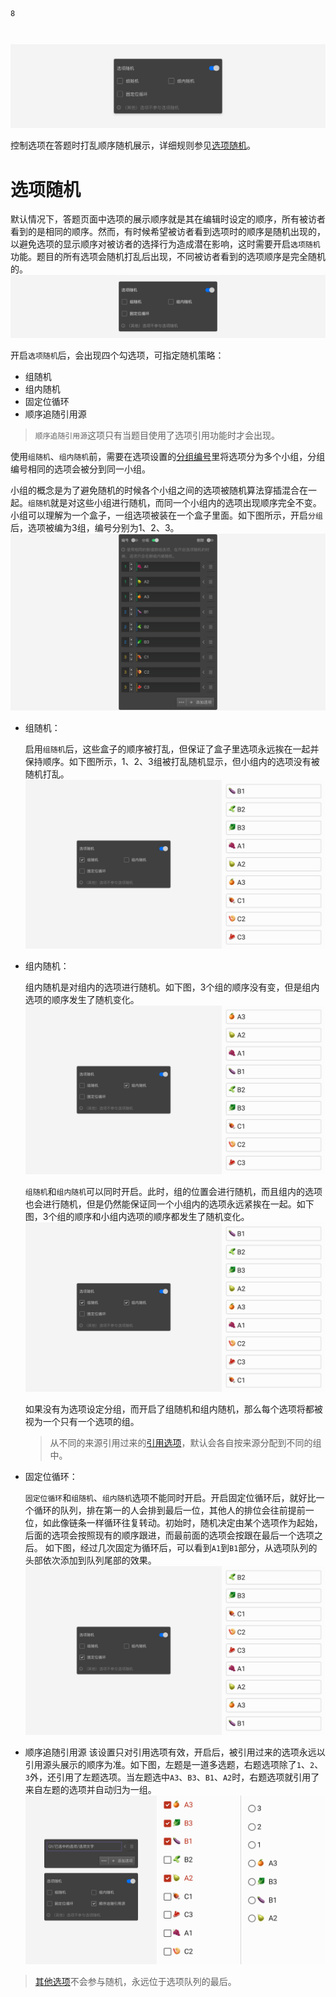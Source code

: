 ```index
8
```
```tag

```
```summary

```

<img src='../../assets/snapshots/node-setting/common/randomize.png'>

控制选项在答题时打乱顺序随机展示，详细规则参见[选项随机](./option-random.md)。




# 选项随机

默认情况下，答题页面中选项的展示顺序就是其在编辑时设定的顺序，所有被访者看到的是相同的顺序。然而，有时候希望被访者看到选项时的顺序是随机出现的，以避免选项的显示顺序对被访者的选择行为造成潜在影响，这时需要开启`选项随机`功能。题目的所有选项会随机打乱后出现，不同被访者看到的选项顺序是完全随机的。
<img src='../../assets/snapshots/node-setting/options/randomize.png'>

开启`选项随机`后，会出现四个勾选项，可指定随机策略：
+ 组随机
+ 组内随机
+ 固定位循环
+ 顺序追随引用源
> `顺序追随引用源`这项只有当题目使用了选项引用功能时才会出现。

使用`组随机`、`组内随机`前，需要在选项设置的[分组编号](./option.md#分组编号)里将选项分为多个小组，分组编号相同的选项会被分到同一小组。

小组的概念是为了避免随机的时候各个小组之间的选项被随机算法穿插混合在一起。`组随机`就是对这些小组进行随机，而同一个小组内的选项出现顺序完全不变。小组可以理解为一个盒子，一组选项被装在一个盒子里面。如下图所示，开启`分组`后，选项被编为3组，编号分别为1、2、3。
  <img src='../../assets/snapshots/node-setting/options/randomize/choices-group.png'>

+ 组随机：

  启用`组随机`后，这些盒子的顺序被打乱，但保证了盒子里选项永远挨在一起并保持顺序。如下图所示，1、2、3组被打乱随机显示，但小组内的选项没有被随机打乱。
  <img src='../../assets/snapshots/node-setting/options/randomize/group.png'>

+ 组内随机：

  组内随机是对组内的选项进行随机。如下图，3个组的顺序没有变，但是组内选项的顺序发生了随机变化。
  <img src='../../assets/snapshots/node-setting/options/randomize/group copy.png'>

  `组随机`和`组内随机`可以同时开启。此时，组的位置会进行随机，而且组内的选项也会进行随机，但是仍然能保证同一个小组内的选项永远紧挨在一起。如下图，3个组的顺序和小组内选项的顺序都发生了随机变化。
  <img src='../../assets/snapshots/node-setting/options/randomize/within-group.png'>

  如果没有为选项设定分组，而开启了组随机和组内随机，那么每个选项将都被视为一个只有一个选项的组。

  > 从不同的来源引用过来的[引用选项](../opt-reference/concept.md)，默认会各自按来源分配到不同的组中。

+ 固定位循环：

  `固定位循环`和`组随机`、`组内随机`选项不能同时开启。开启固定位循环后，就好比一个循环的队列，排在第一的人会排到最后一位，其他人的排位会往前提前一位，如此像链条一样循环往复转动。初始时，随机决定由某个选项作为起始，后面的选项会按照现有的顺序跟进，而最前面的选项会按跟在最后一个选项之后。
  如下图，经过几次固定为循环后，可以看到`A1`到`B1`部分，从选项队列的头部依次添加到队列尾部的效果。
  <img src='../../assets/snapshots/node-setting/options/randomize/circulation.png'>

+ 顺序追随引用源
  该设置只对引用选项有效，开启后，被引用过来的选项永远以引用源头展示的顺序为准。如下图，左题是一道多选题，右题选项除了`1`、`2`、`3`外，还引用了左题选项。当左题选中`A3`、`B3`、`B1`、`A2`时，右题选项就引用了来自左题的选项并自动归为一组。
  <img src='../../assets/snapshots/node-setting/options/randomize/order-follows.png'>

> [其他选项](./other-option.md)不会参与随机，永远位于选项队列的最后。
